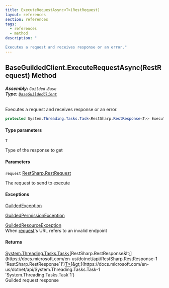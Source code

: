 ```yaml
---
title: ExecuteRequestAsync<T>(RestRequest)
layout: references
section: references
tags:
  - references
  - method
description: "

Executes a request and receives response or an error."
---
```


## BaseGuildedClient.ExecuteRequestAsync<T>(RestRequest) Method
###### **Assembly:** `Guilded.Base`<br/>**Type:** [`BaseGuildedClient`](BaseGuildedClient 'Guilded.Base.BaseGuildedClient')

Executes a request and receives response or an error.

```csharp
protected System.Threading.Tasks.Task<RestSharp.RestResponse<T>> ExecuteRequestAsync<T>(RestSharp.RestRequest request);
```
#### Type parameters

<a name='Guilded.Base.BaseGuildedClient.ExecuteRequestAsync_T_(RestSharp.RestRequest).T'></a>

`T`

Type of the response to get
#### Parameters

<a name='Guilded.Base.BaseGuildedClient.ExecuteRequestAsync_T_(RestSharp.RestRequest).request'></a>

`request` [RestSharp.RestRequest](https://docs.microsoft.com/en-us/dotnet/api/RestSharp.RestRequest 'RestSharp.RestRequest')

The request to send to execute

#### Exceptions

[GuildedException](GuildedException 'Guilded.Base.GuildedException')

[GuildedPermissionException](GuildedPermissionException 'Guilded.Base.GuildedPermissionException')

[GuildedResourceException](GuildedResourceException 'Guilded.Base.GuildedResourceException')  
When [request](BaseGuildedClient.ExecuteRequestAsync_T_(RestRequest)#Guilded.Base.BaseGuildedClient.ExecuteRequestAsync_T_(RestSharp.RestRequest).request 'Guilded.Base.BaseGuildedClient.ExecuteRequestAsync<T>(RestSharp.RestRequest).request')'s URL refers to an invalid endpoint

#### Returns
[System.Threading.Tasks.Task&lt;](https://docs.microsoft.com/en-us/dotnet/api/System.Threading.Tasks.Task-1 'System.Threading.Tasks.Task`1')[RestSharp.RestResponse&lt;](https://docs.microsoft.com/en-us/dotnet/api/RestSharp.RestResponse-1 'RestSharp.RestResponse`1')[T](BaseGuildedClient.ExecuteRequestAsync_T_(RestRequest)#Guilded.Base.BaseGuildedClient.ExecuteRequestAsync_T_(RestSharp.RestRequest).T 'Guilded.Base.BaseGuildedClient.ExecuteRequestAsync<T>(RestSharp.RestRequest).T')[&gt;](https://docs.microsoft.com/en-us/dotnet/api/RestSharp.RestResponse-1 'RestSharp.RestResponse`1')[&gt;](https://docs.microsoft.com/en-us/dotnet/api/System.Threading.Tasks.Task-1 'System.Threading.Tasks.Task`1')  
Guilded request response